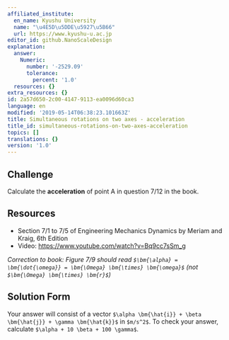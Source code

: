 ```yaml
---
affiliated_institute:
  en_name: Kyushu University
  name: "\u4E5D\u5DDE\u5927\u5B66"
  url: https://www.kyushu-u.ac.jp
editor_id: github.NanoScaleDesign
explanation:
  answer:
    Numeric:
      number: '-2529.09'
      tolerance:
        percent: '1.0'
  resources: {}
extra_resources: {}
id: 2a57d650-2c00-4147-9113-ea0096d60ca3
language: en
modified: '2019-05-14T06:38:23.101663Z'
title: Simultaneous rotations on two axes - acceleration
title_id: simultaneous-rotations-on-two-axes-acceleration
topics: []
translations: {}
version: '1.0'
---
```


## Challenge
Calculate the **acceleration** of point A in question 7/12 in the book.

## Resources
- Section 7/1 to 7/5 of Engineering Mechanics Dynamics by Meriam and Kraig, 6th Edition
- Video: https://www.youtube.com/watch?v=Bq9cc7sSm_g

*Correction to book: Figure 7/9 should read `$\bm{\alpha} = \bm{\dot{\omega}} = \bm{\Omega} \bm{\times} \bm{\omega}$` (not `$\bm{\Omega} \bm{\times} \bm{r}$`)*

## Solution Form
Your answer will consist of a vector `$\alpha \bm{\hat{i}} + \beta \bm{\hat{j}} + \gamma \bm{\hat{k}}$` in `$m/s^2$`.
To check your answer, calculate `$\alpha + 10 \beta + 100 \gamma$`.
